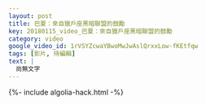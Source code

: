 ```yaml
---
layout: post
title: 巴夏：來自獵戶座黑暗聯盟的鼓勵
key: 20180115_video_巴夏：來自獵戶座黑暗聯盟的鼓勵
category: video
google_video_id: 1rVSYZcwaYBwoMwJwAslQrxxLow-fKEtfqw
tags: [影片, 待編輯]
text: |
  尚無文字
---
```


{%- include algolia-hack.html -%}
